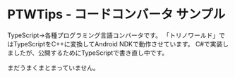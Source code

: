 # PTWTips - コードコンバータ サンプル

TypeScript→各種プログラミング言語コンバータです。
「トリノワールド」ではTypeScriptをC++に変換してAndroid NDKで動作させています。
C#で実装しましたが、公開するためにTypeScriptで書き直し中です。

まだうまくまとまっていません。